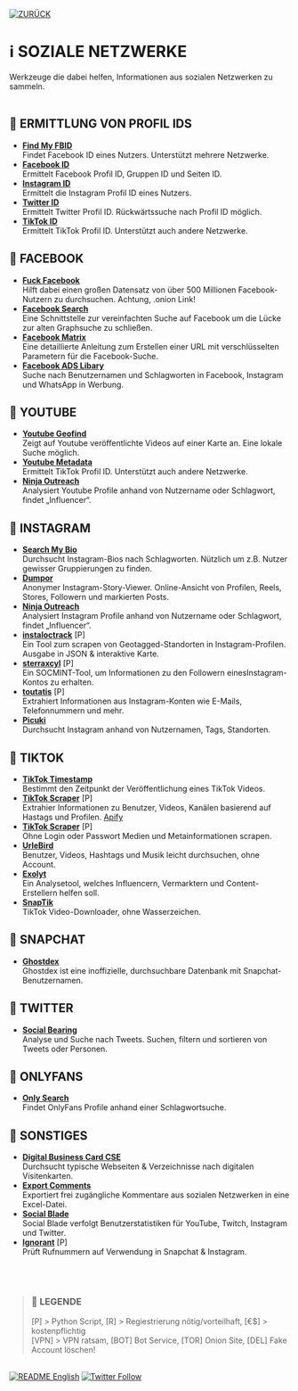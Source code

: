 <div align="left">
  <a href="https://github.com/ot2i7ba/OSINT/blob/main/de/"><img alt="ZURÜCK" src="https://img.shields.io/badge/ZURÜCK-lightgrey.svg?style=for-the-badge"></a>
</div>

# ℹ️ SOZIALE NETZWERKE
Werkzeuge die dabei helfen, Informationen aus sozialen Netzwerken zu sammeln.<br/><br/>

## 📑 ERMITTLUNG VON PROFIL IDS
- **[Find My FBID](https://findmyfbid.in/ "Find My FBID")**<br/>
Findet Facebook ID eines Nutzers. Unterstützt mehrere Netzwerke.
- **[Facebook ID](https://lookup-id.com/ "Facebook ID")**<br/>
Ermittelt Facebook Profil ID, Gruppen ID und Seiten ID.
- **[Instagram ID](https://codeofaninja.com/tools/find-instagram-user-id/ "Instagram ID")**<br/>
Ermittelt die Instagram Profil ID eines Nutzers.
- **[Twitter ID](https://tweeterid.com/ "Twitter ID")**<br/>
Ermittelt Twitter Profil ID. Rückwärtssuche nach Profil ID möglich.
- **[TikTok ID](https://www.instafollowers.co/find-tiktok-user-id "TikTok ID")**<br/>
Ermittelt TikTok Profil ID. Unterstützt auch andere Netzwerke.

## 📑 FACEBOOK
- **[Fuck Facebook](http://4wbwa6vcpvcr3vvf4qkhppgy56urmjcj2vagu2iqgp3z656xcmfdbiqd.onion.pet/ "Fuck Facebook")**<br/>
Hilft dabei einen großen Datensatz von über 500 Millionen Facebook-Nutzern zu durchsuchen. Achtung, .onion Link!
- **[Facebook Search](https://sowsearch.info/ "Facebook Search")**<br/>
Eine Schnittstelle zur vereinfachten Suche auf Facebook um die Lücke zur alten Graphsuche zu schließen.
- **[Facebook Matrix](https://plessas.net/facebookmatrix "Facebook Matrix")**<br/>
Eine detaillierte Anleitung zum Erstellen einer URL mit verschlüsselten Parametern für die Facebook-Suche.
- **[Facebook ADS Libary](https://www.facebook.com/ads/library/ "Facebook ADS Libary")**<br/>
Suche nach Benutzernamen und Schlagworten in Facebook, Instagram und WhatsApp in Werbung.

## 📑 YOUTUBE
- **[Youtube Geofind](https://mattw.io/youtube-geofind/ "Youtube Geofind")**<br/>
Zeigt auf Youtube veröffentlichte Videos auf einer Karte an. Eine lokale Suche möglich.
- **[Youtube Metadata](https://mattw.io/youtube-metadata/ "Youtube Metadata")**<br/>
Ermittelt TikTok Profil ID. Unterstützt auch andere Netzwerke.
- **[Ninja Outreach](https://ninjaoutreach.com/ "Ninja Outreach")**<br/>
Analysiert Youtube Profile anhand von Nutzername oder Schlagwort, findet „Influencer“.

## 📑 INSTAGRAM
- **[Search My Bio](https://www.searchmy.bio/ "Search My Bio")**<br/>
Durchsucht Instagram-Bios nach Schlagworten. Nützlich um z.B. Nutzer gewisser Gruppierungen zu finden.
- **[Dumpor](https://dumpor.com/ "Dumpor")**<br/>
Anonymer Instagram-Story-Viewer. Online-Ansicht von Profilen, Reels, Stores, Followern und markierten Posts.
- **[Ninja Outreach](https://ninjaoutreach.com/ "Ninja Outreach")**<br/>
Analysiert Instagram Profile anhand von Nutzername oder Schlagwort, findet „Influencer“.
- **[instaloctrack](https://github.com/bernsteining/instaloctrack "instaloctrack")** [P]<br/>
Ein Tool zum scrapen von Geotagged-Standorten in Instagram-Profilen. Ausgabe in JSON & interaktive Karte.
- **[sterraxcyl](https://github.com/novitae/sterraxcyl "sterraxcyl")** [P]<br/>
Ein SOCMINT-Tool, um Informationen zu den Followern einesInstagram-Kontos zu erhalten.
- **[toutatis](https://github.com/megadose/toutatis "toutatis")** [P]<br/>
Extrahiert Informationen aus Instagram-Konten wie E-Mails, Telefonnummern und mehr.
- **[Picuki](https://www.picuki.com/ "Picuki")**<br/>
Durchsucht Instagram anhand von Nutzernamen, Tags, Standorten.

## 📑 TIKTOK
- **[TikTok Timestamp](https://bellingcat.github.io/tiktok-timestamp/ "TikTok Timestamp")**<br/>
Bestimmt den Zeitpunkt der Veröffentlichung eines TikTok Videos.
- **[TikTok Scraper](https://github.com/sauermar/Tiktok-Scraper "TikTok Scraper")** [P]<br/>
Extrahier Informationen zu Benutzer, Videos, Kanälen basierend auf Hastags und Profilen. [Apify](https://apify.com/sauermar/Tiktok-Scraper "TikTok Scraper")
- **[TikTok Scraper](https://github.com/drawrowfly/tiktok-scraper "TikTok Scraper")** [P]<br/>
Ohne Login oder Passwort Medien und Metainformationen scrapen.
- **[UrleBird](https://urlebird.com/de/ "UrleBird")**<br/>
Benutzer, Videos, Hashtags und Musik leicht durchsuchen, ohne Account.
- **[Exolyt](https://exolyt.com/ "Exolyt")**<br/>
Ein Analysetool, welches Influencern, Vermarktern und Content-Erstellern helfen soll.
- **[SnapTik](https://snaptik.app/ "SnapTik")**<br/>
TikTok Video-Downloader, ohne Wasserzeichen.

## 📑 SNAPCHAT
- **[Ghostdex](https://ghostdex.app/ "Ghostdex")**<br/>
Ghostdex ist eine inoffizielle, durchsuchbare Datenbank mit Snapchat-Benutzernamen.

## 📑 TWITTER
- **[Social Bearing](https://socialbearing.com/ "Social Bearing")**<br/>
Analyse und Suche nach Tweets. Suchen, filtern und sortieren von Tweets oder Personen.

## 📑 ONLYFANS
- **[Only Search](https://onlysearch.co/ "Only Search")**<br/>
Findet OnlyFans Profile anhand einer Schlagwortsuche.

## 📑 SONSTIGES
- **[Digital Business Card CSE](https://cse.google.com/cse?cx=bee58a1c31f451e4a "Digital Business Card CSE")**<br/>
Durchsucht typische Webseiten & Verzeichnisse nach digitalen Visitenkarten.
- **[Export Comments](https://exportcomments.com/ "Export Comments")**<br/>
Exportiert frei zugängliche Kommentare aus sozialen Netzwerken in eine Excel-Datei.
- **[Social Blade](https://socialblade.com/ "Social Blade")**<br/>
Social Blade verfolgt Benutzerstatistiken für YouTube, Twitch, Instagram und Twitter.
- **[Ignorant](https://github.com/megadose/ignorant "Ignorant")** [P]<br/>
Prüft Rufnummern auf Verwendung in Snapchat & Instagram.

<br/><br/>
>### 📌 LEGENDE
>[P] > Python Script, [R] > Regiestrierung nötig/vorteilhaft, [€$] > kostenpflichtig<br/>[VPN] > VPN ratsam, [BOT] Bot Service, [TOR] Onion Site, [DEL] Fake Account löschen!

<br/>
<div align="left">
  <a href="https://github.com/ot2i7ba/OSINT/blob/main/en/README.md"><img alt="README English" src="https://img.shields.io/badge/README-English-lightgrey.svg?style=for-the-badge"></a>
  <a href="https://twitter.com/intent/follow?screen_name=ot2i7ba"><img alt="Twitter Follow" src="https://img.shields.io/twitter/follow/ot2i7ba?logo=twitter&logoColor=white&style=for-the-badge"></a>
</div>
